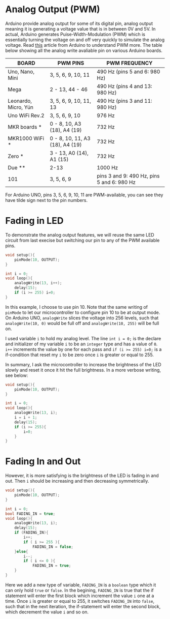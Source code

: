 # Analog Output (PWM)
Arduino provide analog output for some of its digital pin, analog output meaning it is generating a voltage value that is in between 0V and 5V. In actual, Arduino generates Puise-Width-Modulation (PWM) which is essentially turning the voltage on and off very quickly to simulate the analog voltage. Read [this](https://www.arduino.cc/en/Tutorial/PWM) article from Arduino to understand PWM more. The table below showing all the analog write avaliable pin on various Arduino boards.

| BOARD	| PWM PINS	| PWM FREQUENCY | 
|-------|-----------|---------------|
| Uno, Nano, Mini | 3, 5, 6, 9, 10, 11 | 490 Hz (pins 5 and 6: 980 Hz) |
| Mega | 2 - 13, 44 - 46 | 490 Hz (pins 4 and 13: 980 Hz) |
| Leonardo, Micro, Yún | 3, 5, 6, 9, 10, 11, 13 | 490 Hz (pins 3 and 11: 980 Hz) |
| Uno WiFi Rev.2 | 3, 5, 6, 9, 10 | 976 Hz |
| MKR boards * | 0 - 8, 10, A3 (18), A4 (19) | 732 Hz |
| MKR1000 WiFi * | 0 - 8, 10, 11, A3 (18), A4 (19) | 732 Hz |
| Zero * | 3 - 13, A0 (14), A1 (15) | 732 Hz |
| Due ** | 2-13 | 1000 Hz |
| 101  | 3, 5, 6, 9 | pins 3 and 9: 490 Hz, pins 5 and 6: 980 Hz |

For Arduino UNO, pins 3, 5, 6, 9, 10, 11 are PWM-available, you can see they have tilde sign next to the pin numbers. 

# Fading in LED 
To demonstrate the analog output features, we will reuse the same LED circuit from last execise but switching our pin to any of the PWM available pins.

```C
void setup(){
    pinMode(10, OUTPUT);
}

int i = 0;
void loop(){
    analogWrite(13, i++);
    delay(15);
    if (i >= 255) i=0;
}
```
In this example, I choose to use pin 10. Note that the same writing of `pinMode` to let our microcontroller to configure pin 10 to be at output mode. On Arduino UNO, `analogWrite` slices the voltage into 256 levels, such that `analogWrite(10, 0)` would be full off and `analogWrite(10, 255)` will be full on. 

I used variable `i` to hold my analog level. The line `int i = 0;` is the declare and initializer of my variable `i` to be an `integer` type and has a value of `0`. `i++` increments the value by one for each pass and `if (i >= 255) i=0;` is a if-condition that reset my `i` to be zero once `i` is greater or equal to 255. 

In summary, I ask the microcontroller to increase the brightness of the LED slowly and reset it once it hit the full brightness. In a more verbose writing, see below:
```C
void setup(){
    pinMode(10, OUTPUT);
}

int i = 0;
void loop(){
    analogWrite(13, i);
    i = i + 1;
    delay(15);
    if (i >= 255){
        i=0;
    }    
}
```

# Fading In and Out
However, it is more satisfying is the brightness of the LED is fading in and out. Then `i` should be increasing and then decreasing symmetrically.
```C
void setup(){
    pinMode(10, OUTPUT);
}

int i = 0;
bool FADING_IN = true;
void loop(){
    analogWrite(13, i);
    delay(15);
    if (FADING_IN){
        i++;
        if ( i >= 255 ){
            FADING_IN = false;
    }else{
        i--;
        if ( i <= 0 ){
            FADING_IN = true;
    }
}
```
Here we add a new type of variable, `FADING_IN` is a `boolean` type which it can only hold `true` or `false`. In the begining, `FADING_IN` is true that the if statement will enter the first block which increment the value `i` one at a time. Once `i` is greater or equal to 255, it switches `FADING_IN` into `false`, such that in the next iteration, the if-statement will enter the second block, which decrement the value `i` and so on.


